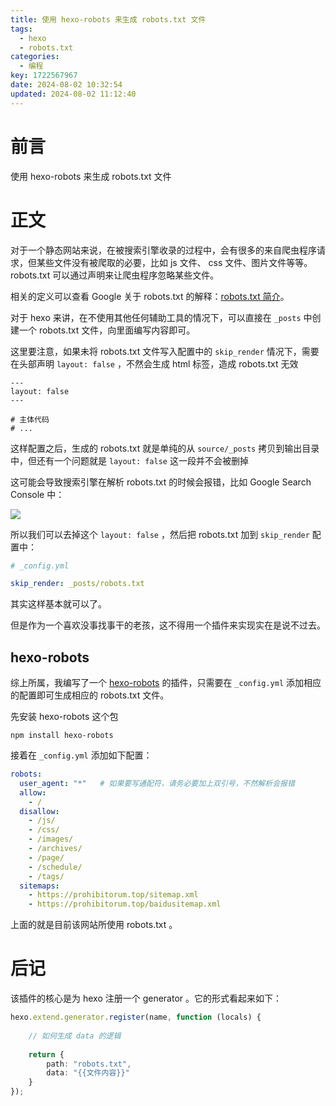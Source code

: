 ```yaml
---
title: 使用 hexo-robots 来生成 robots.txt 文件
tags:
  - hexo
  - robots.txt
categories:
  - 编程
key: 1722567967
date: 2024-08-02 10:32:54
updated: 2024-08-02 11:12:40
---
```




# 前言

使用 hexo-robots 来生成 robots.txt 文件

<!-- more -->

# 正文

对于一个静态网站来说，在被搜索引擎收录的过程中，会有很多的来自爬虫程序请求，但某些文件没有被爬取的必要，比如 js 文件、 css 文件、图片文件等等。 robots.txt 可以通过声明来让爬虫程序忽略某些文件。

相关的定义可以查看 Google 关于 robots.txt 的解释：[robots.txt 简介](https://developers.google.com/search/docs/crawling-indexing/robots/intro?hl=zh-cn)。

对于 hexo 来讲，在不使用其他任何辅助工具的情况下，可以直接在 `_posts` 中创建一个 robots.txt 文件，向里面编写内容即可。

这里要注意，如果未将 robots.txt 文件写入配置中的 `skip_render` 情况下，需要在头部声明 `layout: false` ，不然会生成 html 标签，造成 robots.txt 无效

```text
---
layout: false
---

# 主体代码
# ...
```

这样配置之后，生成的 robots.txt 就是单纯的从 `source/_posts` 拷贝到输出目录中，但还有一个问题就是 `layout: false` 这一段并不会被删掉

这可能会导致搜索引擎在解析 robots.txt 的时候会报错，比如 Google Search Console 中：

![](https://fastly.jsdelivr.net/gh/Dedicatus546/image@main/2024/08/02/20240802021525284.avif)

所以我们可以去掉这个 `layout: false` ，然后把 robots.txt 加到 `skip_render` 配置中：

```yml
# _config.yml

skip_render: _posts/robots.txt
```

其实这样基本就可以了。

但是作为一个喜欢没事找事干的老孩，这不得用一个插件来实现实在是说不过去。

## hexo-robots

综上所属，我编写了一个 [hexo-robots](https://github.com/Dedicatus546/hexo-robots) 的插件，只需要在 `_config.yml` 添加相应的配置即可生成相应的 robots.txt 文件。

先安装 hexo-robots 这个包

```shell
npm install hexo-robots
```

接着在 `_config.yml` 添加如下配置：

```yml
robots:
  user_agent: "*"   # 如果要写通配符，请务必要加上双引号，不然解析会报错
  allow:
    - / 
  disallow:
    - /js/
    - /css/
    - /images/
    - /archives/
    - /page/
    - /schedule/
    - /tags/
  sitemaps:
    - https://prohibitorum.top/sitemap.xml
    - https://prohibitorum.top/baidusitemap.xml
```

上面的就是目前该网站所使用 robots.txt 。

# 后记

该插件的核心是为 hexo 注册一个 generator 。它的形式看起来如下：

```typescript
hexo.extend.generator.register(name, function (locals) {
  
    // 如何生成 data 的逻辑
    
    return {
        path: "robots.txt",
        data: "{{文件内容}}"
    }
});
```